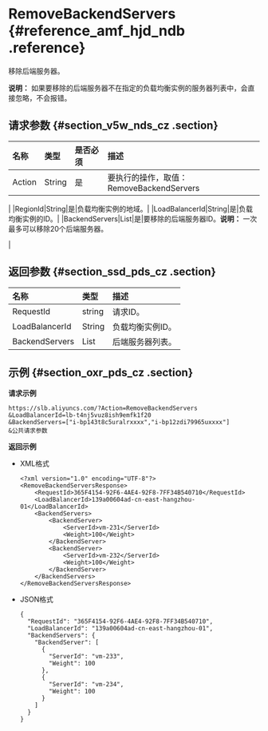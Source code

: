 # RemoveBackendServers {#reference_amf_hjd_ndb .reference}

移除后端服务器。

**说明：** 如果要移除的后端服务器不在指定的负载均衡实例的服务器列表中，会直接忽略，不会报错。

## 请求参数 {#section_v5w_nds_cz .section}

|名称|类型|是否必须|描述|
|:-|:-|:---|:-|
|Action|String|是|要执行的操作，取值：RemoveBackendServers

|
|RegionId|String|是|负载均衡实例的地域。|
|LoadBalancerId|String|是|负载均衡实例的ID。|
|BackendServers|List|是|要移除的后端服务器ID。**说明：** 一次最多可以移除20个后端服务器。

|

## 返回参数 {#section_ssd_pds_cz .section}

|名称|类型|描述|
|:-|:-|:-|
|RequestId|string|请求ID。|
|LoadBalancerId|String|负载均衡实例ID。|
|BackendServers|List|后端服务器列表。|

## 示例 {#section_oxr_pds_cz .section}

**请求示例**

``` {#public}
https://slb.aliyuncs.com/?Action=RemoveBackendServers
&LoadBalancerId=lb-t4nj5vuz8ish9emfk1f20
&BackendServers=["i-bp143t8c5uralrxxxx","i-bp12zdi79965uxxxx"]
&公共请求参数
```

**返回示例**

-   XML格式

    ```
    <?xml version="1.0" encoding="UTF-8"?>
    <RemoveBackendServersResponse>
    	<RequestId>365F4154-92F6-4AE4-92F8-7FF34B540710</RequestId>
    	<LoadBalancerId>139a00604ad-cn-east-hangzhou-01</LoadBalancerId>
    	<BackendServers>
    		<BackendServer>
    			<ServerId>vm-231</ServerId>
    			<Weight>100</Weight>
    		</BackendServer>
    		<BackendServer>
    			<ServerId>vm-232</ServerId>
    			<Weight>100</Weight>
    		</BackendServer>
    	</BackendServers>
    </RemoveBackendServersResponse>
    ```

-   JSON格式

    ```
    {
      "RequestId": "365F4154-92F6-4AE4-92F8-7FF34B540710",
      "LoadBalancerId": "139a00604ad-cn-east-hangzhou-01",
      "BackendServers": {
        "BackendServer": [
          {
            "ServerId": "vm-233",
            "Weight": 100
          },
          {
            "ServerId": "vm-234",
            "Weight": 100
          }
        ]
      }
    }
    ```


